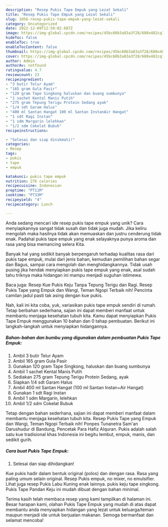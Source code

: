 ```yaml
---
description: "Resep Pukis Tape Empuk yang Lezat Sekali"
title: "Resep Pukis Tape Empuk yang Lezat Sekali"
slug: 1056-resep-pukis-tape-empuk-yang-lezat-sekali
category: Uncategorized
date: 2022-12-09T12:59:02.687Z
image: https://img-global.cpcdn.com/recipes/45bc60b3a83a3f28/680x482cq70/pukis-tape-empuk-foto-resep-utama.jpg
hideToc: false
enableToc: true
enableTocContent: false
thumbnail: https://img-global.cpcdn.com/recipes/45bc60b3a83a3f28/680x482cq70/pukis-tape-empuk-foto-resep-utama.jpg
cover: https://img-global.cpcdn.com/recipes/45bc60b3a83a3f28/680x482cq70/pukis-tape-empuk-foto-resep-utama.jpg
author: Admin
authorAv: notfound
ratingvalue: 4.7
reviewcount: 23
recipeingredient:
- "3 butir Telur Ayam"
- "165 gram Gula Pasir"
- "120 gram Tape Singkong haluskan dan buang sumbunya"
- "1 sachet Kental Manis Putih"
- "275 gram Tepung Terigu Protein Sedang ayak"
- "1/4 sdt Garam Halus"
- "400 ml Santan Hangat 100 ml Santan InstanAir Hangat"
- "1 sdt Ragi Instan"
- "1 sdm Margarin lelehkan"
- "1/2 sdm Cokelat Bubuk"
recipeinstructions:

- "Selesai dan siap dinikmati!"
categories:
- Resep
tags:
- pukis
- tape
- empuk

katakunci: pukis tape empuk 
nutrition: 276 calories
recipecuisine: Indonesian
preptime: "PT11M"
cooktime: "PT33M"
recipeyield: "4"
recipecategory: Lunch

---
```





Anda sedang mencari ide resep pukis tape empuk yang unik? Cara menyiapkannya sangat tidak susah dan tidak juga mudah. Jika keliru mengolah maka hasilnya tidak akan memuaskan dan justru cenderung tidak enak. Padahal pukis tape empuk yang enak selayaknya punya aroma dan rasa yang bisa memancing selera Kita.





Banyak hal yang sedikit banyak berpengaruh terhadap kualitas rasa dari pukis tape empuk, mulai dari jenis bahan, kemudian pemilihan bahan segar dan Bagus, sampai cara mengolah dan menghidangkannya. Tidak usah pusing jika hendak menyiapkan pukis tape empuk yang enak,      asal sudah tahu triknya maka hidangan ini mampu menjadi suguhan istimewa.














Baca juga: Resep Kue Pukis Keju Tanpa Tepung Terigu dan Ragi. Resep Pukis Tape yang Empuk dan Wangi, Teman Ngopi Terbaik nih! Pencinta camilan jadul pasti tak asing dengan kue pukis.






Nah, kali ini kita coba, yuk, variasikan pukis tape empuk sendiri di rumah. Tetap berbahan sederhana, sajian ini dapat memberi manfaat untuk membantu menjaga kesehatan tubuh kita. Kamu dapat menyiapkan Pukis Tape Empuk menggunakan 10 bahan dan 0 tahap pembuatan. Berikut ini langkah-langkah untuk menyiapkan hidangannya.

<!--inarticleads1-->

##### Bahan-bahan dan bumbu yang digunakan dalam pembuatan Pukis Tape Empuk:

1. Ambil 3 butir Telur Ayam
1. Ambil 165 gram Gula Pasir
1. Gunakan 120 gram Tape Singkong, haluskan dan buang sumbunya
1. Ambil 1 sachet Kental Manis Putih
1. Sediakan 275 gram Tepung Terigu Protein Sedang, ayak
1. Siapkan 1/4 sdt Garam Halus
1. Ambil 400 ml Santan Hangat (100 ml Santan Instan+Air Hangat)
1. Gunakan 1 sdt Ragi Instan
1. Ambil 1 sdm Margarin, lelehkan
1. Ambil 1/2 sdm Cokelat Bubuk


Tetap dengan bahan sederhana, sajian ini dapat memberi manfaat dalam membantu menjaga kesehatan tubuh kita. Resep Pukis Tape yang Empuk dan Wangi, Teman Ngopi Terbaik nih! Ponpes Tunanetra Sam&#39;an Darushudur di Bandung, Pencetak Para Hafiz Alquran. Pukis adalah salah satu kue tradisional khas Indonesia ini begitu lembut, empuk, manis, dan sedikit gurih. 

<!--inarticleads2-->

##### Cara buat Pukis Tape Empuk:


1. Selesai dan siap dihidangkan!

Kue pukis hadir dalam bentuk original (polos) dan dengan rasa. Rasa yang paling umum selain original. Resep Pukis empuk, no mixer, no emulsifier. Lihat juga resep Pukis Labu Kuning enak lainnya. pukis keju tape singkong. Pukis Tape Pandan Keju ini mudah dibuat dengan bahan minimal. 

Terima kasih telah membaca resep yang kami tampilkan di halaman ini. Besar harapan kami, olahan Pukis Tape Empuk yang mudah di atas dapat membantu anda menyiapkan hidangan yang lezat untuk keluarga/teman maupun menjadi ide untuk berjualan makanan. Semoga bermanfaat dan selamat mencoba!
